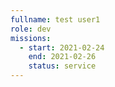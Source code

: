 ```yaml
---
fullname: test user1
role: dev
missions:
  - start: 2021-02-24
    end: 2021-02-26
    status: service
---
```


